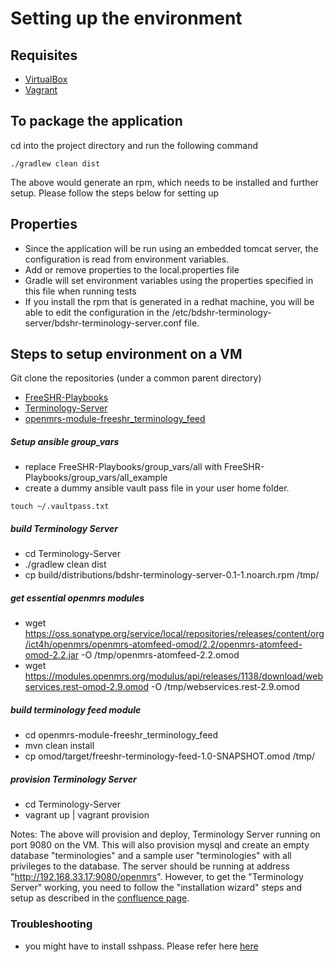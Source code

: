 # Setting up the environment

Requisites
------------
* [VirtualBox](https://www.virtualbox.org/)
* [Vagrant](http://docs.vagrantup.com/v2/installation/index.html)


To package the application
---------------------------
cd into the project directory and run the following command
```
./gradlew clean dist
```
The above would generate an rpm, which needs to be installed and further setup. Please follow the steps below for setting up


Properties
----------
* Since the application will be run using an embedded tomcat server, the configuration is read from environment variables.
* Add or remove properties to the local.properties file
* Gradle will set environment variables using the properties specified in this file when running tests
* If you install the rpm that is generated in a redhat machine, you will be able to edit the configuration in the
  /etc/bdshr-terminology-server/bdshr-terminology-server.conf file.


Steps to setup environment on a VM
-----------------------------------
Git clone the repositories (under a common parent directory)
* [FreeSHR-Playbooks](https://github.com/SharedHealth/FreeSHR-Playbooks)
* [Terminology-Server](https://github.com/SharedHealth/Terminology-Server)
* [openmrs-module-freeshr_terminology_feed](https://github.com/SharedHealth/openmrs-module-freeshr_terminology_feed)

##### Setup ansible group_vars
* replace FreeSHR-Playbooks/group_vars/all with FreeSHR-Playbooks/group_vars/all_example
* create a dummy ansible vault pass file in your user home folder.
```
touch ~/.vaultpass.txt
```

##### build Terminology Server
* cd Terminology-Server
* ./gradlew clean dist
* cp build/distributions/bdshr-terminology-server-0.1-1.noarch.rpm /tmp/

##### get essential openmrs modules
* wget https://oss.sonatype.org/service/local/repositories/releases/content/org/ict4h/openmrs/openmrs-atomfeed-omod/2.2/openmrs-atomfeed-omod-2.2.jar -O /tmp/openmrs-atomfeed-2.2.omod
* wget https://modules.openmrs.org/modulus/api/releases/1138/download/webservices.rest-omod-2.9.omod -O /tmp/webservices.rest-2.9.omod

##### build terminology feed module
* cd openmrs-module-freeshr_terminology_feed
* mvn clean install
* cp omod/target/freeshr-terminology-feed-1.0-SNAPSHOT.omod /tmp/

##### provision Terminology Server
* cd Terminology-Server
* vagrant up | vagrant provision

Notes: The above will provision and deploy, Terminology Server running on port 9080 on the VM.
This will also provision mysql and create an empty database "terminologies" and a sample user "terminologies" with all privileges to the database.
The server should be running at address "http://192.168.33.17:9080/openmrs". However, to get the "Terminology Server" working, you need to follow the "installation wizard" steps and setup as described in the
[confluence page](https://sharedhealth.atlassian.net/wiki/pages/viewpage.action?pageId=11370540).



### Troubleshooting
* you might have to install sshpass. Please refer here [here](http://www.nextstep4it.com/sshpass-command-non-interactive-ssh/)